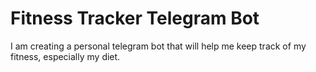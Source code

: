 # Fitness Tracker Telegram Bot

I am creating a personal telegram bot that will help me keep track of my fitness, especially my diet.
